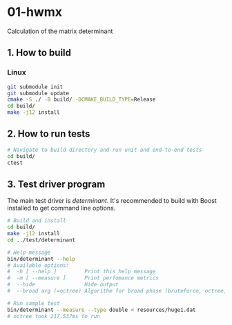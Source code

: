 # 01-hwmx
Calculation of the matrix determinant 
## 1. How to build
### Linux
```sh
git submodule init
git submodule update
cmake -S ./ -B build/ -DCMAKE_BUILD_TYPE=Release
cd build/
make -j12 install
```

## 2. How to run tests
```sh
# Navigate to build directory and run unit and end-to-end tests
cd build/
ctest
```

## 3. Test driver program
The main test driver is _determinant_. It's recommended to build with Boost installed to get command line options.

```sh
# Build and install
cd build/
make -j12 install
cd ../test/determinant

# Help message
bin/determinant --help
# Available options:
#  -h [ --help ]         Print this help message
#  -m [ --measure ]      Print perfomance metrics
#  --hide                Hide output
#  --broad arg (=octree) Algorithm for broad phase (bruteforce, octree, uniform-grid)

# Run sample test
bin/determinant --measure --type double < resources/huge1.dat
# octree took 217.537ms to run
```
